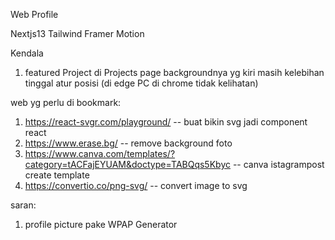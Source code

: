 Web Profile

Nextjs13
Tailwind
Framer Motion

Kendala

1. featured Project di Projects page backgroundnya yg kiri masih kelebihan tinggal atur posisi (di edge PC di chrome tidak kelihatan)

web yg perlu di bookmark:

1. https://react-svgr.com/playground/ -- buat bikin svg jadi component react
2. https://www.erase.bg/ -- remove background foto
3. https://www.canva.com/templates/?category=tACFajEYUAM&doctype=TABQqs5Kbyc -- canva istagrampost create template
4. https://convertio.co/png-svg/ -- convert image to svg

saran:

1. profile picture pake WPAP Generator
